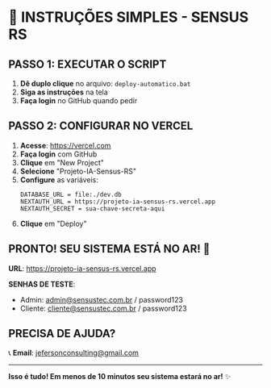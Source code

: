 # 🚀 INSTRUÇÕES SIMPLES - SENSUS RS

## PASSO 1: EXECUTAR O SCRIPT
1. **Dê duplo clique** no arquivo: `deploy-automatico.bat`
2. **Siga as instruções** na tela
3. **Faça login** no GitHub quando pedir

## PASSO 2: CONFIGURAR NO VERCEL
1. **Acesse**: https://vercel.com
2. **Faça login** com GitHub
3. **Clique** em "New Project"
4. **Selecione** "Projeto-IA-Sensus-RS"
5. **Configure** as variáveis:
   ```
   DATABASE_URL = file:./dev.db
   NEXTAUTH_URL = https://projeto-ia-sensus-rs.vercel.app
   NEXTAUTH_SECRET = sua-chave-secreta-aqui
   ```
6. **Clique** em "Deploy"

## PRONTO! SEU SISTEMA ESTÁ NO AR! 🎉

**URL**: https://projeto-ia-sensus-rs.vercel.app

**SENHAS DE TESTE**:
- Admin: admin@sensustec.com.br / password123
- Cliente: cliente@sensustec.com.br / password123

## PRECISA DE AJUDA?
📞 **Email**: jefersonconsulting@gmail.com

---
**Isso é tudo! Em menos de 10 minutos seu sistema estará no ar!** ✨